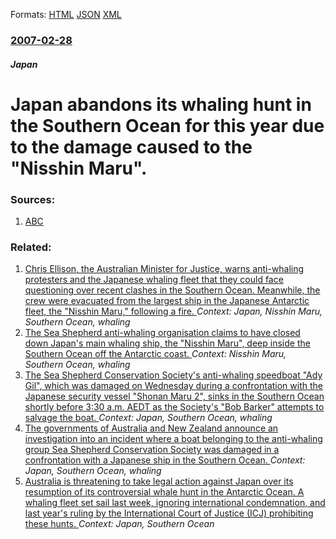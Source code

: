 
Formats: [HTML](/news/2007/02/28/japan-abandons-its-whaling-hunt-in-the-southern-ocean-for-this-year-due-to-the-damage-caused-to-the-nisshin-maru.html)  [JSON](/news/2007/02/28/japan-abandons-its-whaling-hunt-in-the-southern-ocean-for-this-year-due-to-the-damage-caused-to-the-nisshin-maru.json)  [XML](/news/2007/02/28/japan-abandons-its-whaling-hunt-in-the-southern-ocean-for-this-year-due-to-the-damage-caused-to-the-nisshin-maru.xml)  

### [2007-02-28](/news/2007/02/28/index.md)

##### Japan
#  Japan abandons its whaling hunt in the Southern Ocean for this year due to the damage caused to the "Nisshin Maru". 




### Sources:

1. [ABC](http://www.abc.net.au/news/newsitems/200702/s1859792.htm)

### Related:

1. [ Chris Ellison, the Australian Minister for Justice, warns anti-whaling protesters and the Japanese whaling fleet that they could face questioning over recent clashes in the Southern Ocean. Meanwhile, the crew were evacuated from the largest ship in the Japanese Antarctic fleet, the "Nisshin Maru," following a fire. ](/news/2007/02/15/chris-ellison-the-australian-minister-for-justice-warns-anti-whaling-protesters-and-the-japanese-whaling-fleet-that-they-could-face-quest.md) _Context: Japan, Nisshin Maru, Southern Ocean, whaling_
2. [The Sea Shepherd anti-whaling organisation claims to have closed down Japan's main whaling ship, the "Nisshin Maru", deep inside the Southern Ocean off the Antarctic coast. ](/news/2012/03/5/the-sea-shepherd-anti-whaling-organisation-claims-to-have-closed-down-japan-s-main-whaling-ship-the-nisshin-maru-deep-inside-the-souther.md) _Context: Nisshin Maru, Southern Ocean, whaling_
3. [The Sea Shepherd Conservation Society's anti-whaling speedboat "Ady Gil", which was damaged on Wednesday during a confrontation with the Japanese security vessel "Shonan Maru 2", sinks in the Southern Ocean shortly before 3:30 a.m. AEDT as the Society's "Bob Barker" attempts to salvage the boat. ](/news/2010/01/8/the-sea-shepherd-conservation-society-s-anti-whaling-speedboat-ady-gil-which-was-damaged-on-wednesday-during-a-confrontation-with-the-jap.md) _Context: Japan, Southern Ocean, whaling_
4. [The governments of Australia and New Zealand announce an investigation into an incident where a boat belonging to the anti-whaling group Sea Shepherd Conservation Society was damaged in a confrontation with a Japanese ship in the Southern Ocean. ](/news/2010/01/7/the-governments-of-australia-and-new-zealand-announce-an-investigation-into-an-incident-where-a-boat-belonging-to-the-anti-whaling-group-sea.md) _Context: Japan, Southern Ocean, whaling_
5. [Australia is threatening to take legal action against Japan over its resumption of its controversial whale hunt in the Antarctic Ocean. A whaling fleet set sail last week, ignoring international condemnation, and last year's ruling by the International Court of Justice (ICJ) prohibiting these hunts. ](/news/2015/12/7/australia-is-threatening-to-take-legal-action-against-japan-over-its-resumption-of-its-controversial-whale-hunt-in-the-antarctic-ocean-a-wh.md) _Context: Japan, Southern Ocean_

